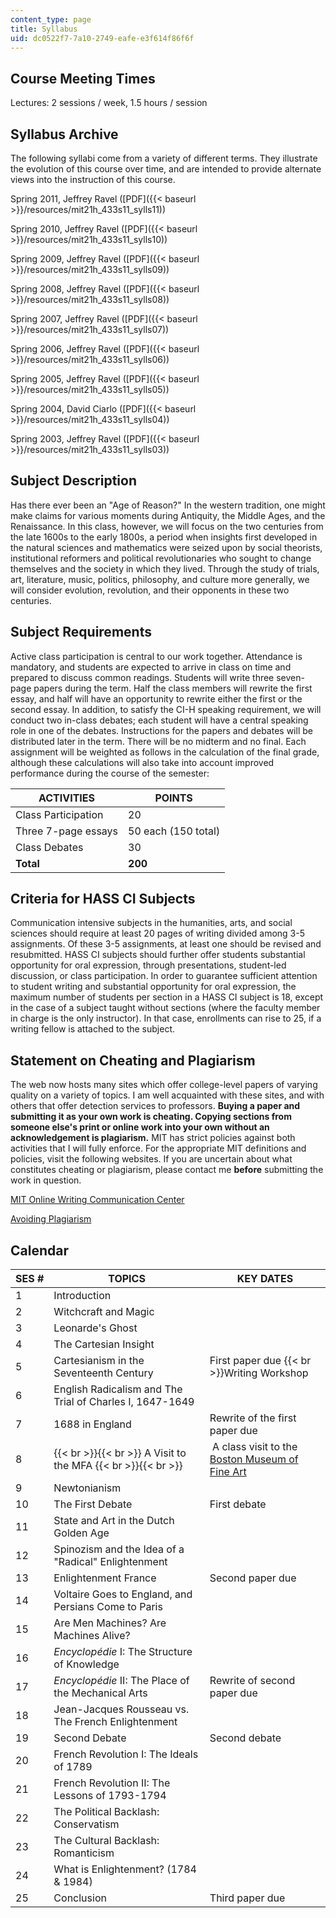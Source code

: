 ```yaml
---
content_type: page
title: Syllabus
uid: dc0522f7-7a10-2749-eafe-e3f614f86f6f
---
```


Course Meeting Times
--------------------

Lectures: 2 sessions / week, 1.5 hours / session

Syllabus Archive
----------------

The following syllabi come from a variety of different terms. They illustrate the evolution of this course over time, and are intended to provide alternate views into the instruction of this course.

Spring 2011, Jeffrey Ravel ([PDF]({{< baseurl >}}/resources/mit21h_433s11_sylls11))  
  
Spring 2010, Jeffrey Ravel ([PDF]({{< baseurl >}}/resources/mit21h_433s11_sylls10))  
  
Spring 2009, Jeffrey Ravel ([PDF]({{< baseurl >}}/resources/mit21h_433s11_sylls09))  
  
Spring 2008, Jeffrey Ravel ([PDF]({{< baseurl >}}/resources/mit21h_433s11_sylls08))  
  
Spring 2007, Jeffrey Ravel ([PDF]({{< baseurl >}}/resources/mit21h_433s11_sylls07))  
  
Spring 2006, Jeffrey Ravel ([PDF]({{< baseurl >}}/resources/mit21h_433s11_sylls06))  
  
Spring 2005, Jeffrey Ravel ([PDF]({{< baseurl >}}/resources/mit21h_433s11_sylls05))  
  
Spring 2004, David Ciarlo ([PDF]({{< baseurl >}}/resources/mit21h_433s11_sylls04))  
  
Spring 2003, Jeffrey Ravel ([PDF]({{< baseurl >}}/resources/mit21h_433s11_sylls03))

Subject Description
-------------------

Has there ever been an "Age of Reason?" In the western tradition, one might make claims for various moments during Antiquity, the Middle Ages, and the Renaissance. In this class, however, we will focus on the two centuries from the late 1600s to the early 1800s, a period when insights first developed in the natural sciences and mathematics were seized upon by social theorists, institutional reformers and political revolutionaries who sought to change themselves and the society in which they lived. Through the study of trials, art, literature, music, politics, philosophy, and culture more generally, we will consider evolution, revolution, and their opponents in these two centuries.

Subject Requirements
--------------------

Active class participation is central to our work together. Attendance is mandatory, and students are expected to arrive in class on time and prepared to discuss common readings. Students will write three seven-page papers during the term. Half the class members will rewrite the first essay, and half will have an opportunity to rewrite either the first or the second essay. In addition, to satisfy the CI-H speaking requirement, we will conduct two in-class debates; each student will have a central speaking role in one of the debates. Instructions for the papers and debates will be distributed later in the term. There will be no midterm and no final. Each assignment will be weighted as follows in the calculation of the final grade, although these calculations will also take into account improved performance during the course of the semester:

| ACTIVITIES | POINTS |
| --- | --- |
| Class Participation | 20 |
| Three 7-page essays | 50 each (150 total) |
| Class Debates | 30 |
| **Total** | **200** 

Criteria for HASS CI Subjects
-----------------------------

Communication intensive subjects in the humanities, arts, and social sciences should require at least 20 pages of writing divided among 3-5 assignments. Of these 3-5 assignments, at least one should be revised and resubmitted. HASS CI subjects should further offer students substantial opportunity for oral expression, through presentations, student-led discussion, or class participation. In order to guarantee sufficient attention to student writing and substantial opportunity for oral expression, the maximum number of students per section in a HASS CI subject is 18, except in the case of a subject taught without sections (where the faculty member in charge is the only instructor). In that case, enrollments can rise to 25, if a writing fellow is attached to the subject.

Statement on Cheating and Plagiarism
------------------------------------

The web now hosts many sites which offer college-level papers of varying quality on a variety of topics. I am well acquainted with these sites, and with others that offer detection services to professors. **Buying a paper and submitting it as your own work is cheating. Copying sections from someone else's print or online work into your own without an acknowledgement is plagiarism.** MIT has strict policies against both activities that I will fully enforce. For the appropriate MIT definitions and policies, visit the following websites. If you are uncertain about what constitutes cheating or plagiarism, please contact me **before** submitting the work in question.

[MIT Online Writing Communication Center](http://cmsw.mit.edu/writing-and-communication-center/)

[Avoiding Plagiarism](http://cmsw.mit.edu/writing-and-communication-center/avoiding-plagiarism/)

Calendar
--------

| SES # | TOPICS | KEY DATES |
| --- | --- | --- |
| 1 | Introduction | &nbsp; |
| 2 | Witchcraft and Magic | &nbsp; |
| 3 | Leonarde's Ghost | &nbsp; |
| 4 | The Cartesian Insight | &nbsp; |
| 5 | Cartesianism in the Seventeenth Century | First paper due  {{< br >}}Writing Workshop |
| 6 | English Radicalism and The Trial of Charles I, 1647-1649 | &nbsp; |
| 7 | 1688 in England | Rewrite of the first paper due |
| 8 |  {{< br >}}{{< br >}} A Visit to the MFA {{< br >}}{{< br >}}  |  A class visit to the [Boston Museum of Fine Art](http://www.mfa.org/) |
| 9 | Newtonianism | &nbsp; |
| 10 | The First Debate | First debate |
| 11 | State and Art in the Dutch Golden Age | &nbsp; |
| 12 | Spinozism and the Idea of a "Radical" Enlightenment | &nbsp; |
| 13 | Enlightenment France | Second paper due |
| 14 | Voltaire Goes to England, and Persians Come to Paris | &nbsp; |
| 15 | Are Men Machines? Are Machines Alive? | &nbsp; |
| 16 | _Encyclopédie_ I: The Structure of Knowledge | &nbsp; |
| 17 | _Encyclopédie_ II: The Place of the Mechanical Arts | Rewrite of second paper due |
| 18 | Jean-Jacques Rousseau vs. The French Enlightenment | &nbsp; |
| 19 | Second Debate | Second debate |
| 20 | French Revolution I: The Ideals of 1789 | &nbsp; |
| 21 | French Revolution II: The Lessons of 1793-1794 | &nbsp; |
| 22 | The Political Backlash: Conservatism | &nbsp; |
| 23 | The Cultural Backlash: Romanticism | &nbsp; |
| 24 | What is Enlightenment? (1784 & 1984) | &nbsp; |
| 25 | Conclusion | Third paper due